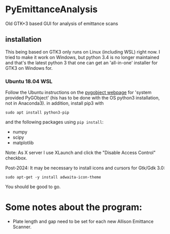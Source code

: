 # PyEmittanceAnalysis
Old GTK+3 based GUI for analysis of emittance scans

## installation
This being based on GTK3 only runs on Linux (including WSL) right now. 
I tried to make it work on Windows, but python 3.4 is no longer maintained and 
that's the latest python 3 that one can get an 'all-in-one' installer for
GTK3 on Windows for.

### Ubuntu 18.04 WSL
Follow the Ubuntu instructions on the 
[pygobject webpage](https://pygobject.readthedocs.io/en/latest/getting_started.html)
for 'system provided PyGObject' (his has to be done with the OS python3 
installation, not in Anaconda3). 
in addition, install pip3 with
```buildoutcfg
sudo apt install python3-pip
```
and the following packages using ``pip install``:

* numpy
* scipy
* matplotlib

Note: As X server I use XLaunch and click the "Disable Access Control" checkbox.

Post-2024: It may be necessary to install icons and cursors for Gtk/Gdk 3.0:
```buildoutcfg
sudo apt-get -y install adwaita-icon-theme
```

You should be good to go.

# Some notes about the program:
* Plate length and gap need to be set for each new Allison Emittance Scanner.
